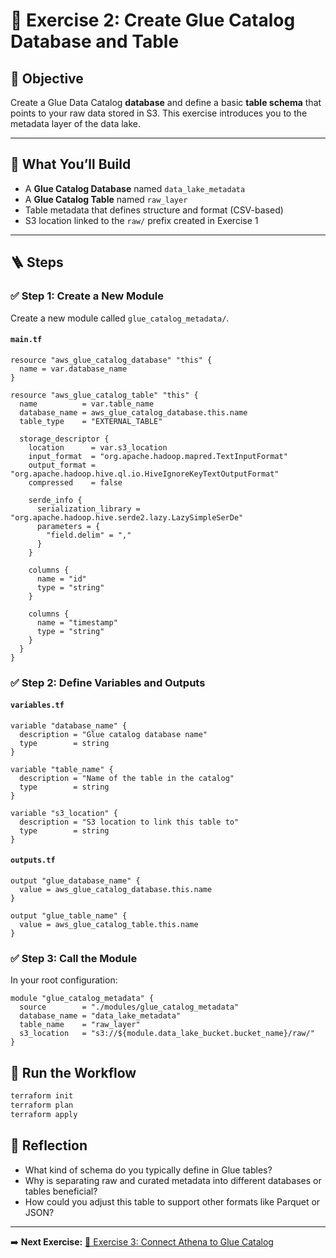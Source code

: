 # 🧩 Exercise 2: Create Glue Catalog Database and Table

## 🎯 Objective

Create a Glue Data Catalog **database** and define a basic **table schema** that points to your raw data stored in S3. This exercise introduces you to the metadata layer of the data lake.

---

## 🧱 What You’ll Build

- A **Glue Catalog Database** named `data_lake_metadata`
- A **Glue Catalog Table** named `raw_layer`
- Table metadata that defines structure and format (CSV-based)
- S3 location linked to the `raw/` prefix created in Exercise 1

---

## 🪜 Steps

### ✅ Step 1: Create a New Module

Create a new module called `glue_catalog_metadata/`.

#### `main.tf`

```hcl
resource "aws_glue_catalog_database" "this" {
  name = var.database_name
}

resource "aws_glue_catalog_table" "this" {
  name          = var.table_name
  database_name = aws_glue_catalog_database.this.name
  table_type    = "EXTERNAL_TABLE"

  storage_descriptor {
    location      = var.s3_location
    input_format  = "org.apache.hadoop.mapred.TextInputFormat"
    output_format = "org.apache.hadoop.hive.ql.io.HiveIgnoreKeyTextOutputFormat"
    compressed    = false

    serde_info {
      serialization_library = "org.apache.hadoop.hive.serde2.lazy.LazySimpleSerDe"
      parameters = {
        "field.delim" = ","
      }
    }

    columns {
      name = "id"
      type = "string"
    }

    columns {
      name = "timestamp"
      type = "string"
    }
  }
}
```

### ✅ Step 2: Define Variables and Outputs

#### `variables.tf`

```hcl
variable "database_name" {
  description = "Glue catalog database name"
  type        = string
}

variable "table_name" {
  description = "Name of the table in the catalog"
  type        = string
}

variable "s3_location" {
  description = "S3 location to link this table to"
  type        = string
}
```

#### `outputs.tf`

```hcl
output "glue_database_name" {
  value = aws_glue_catalog_database.this.name
}

output "glue_table_name" {
  value = aws_glue_catalog_table.this.name
}
```

### ✅ Step 3: Call the Module

In your root configuration:

```hcl
module "glue_catalog_metadata" {
  source        = "./modules/glue_catalog_metadata"
  database_name = "data_lake_metadata"
  table_name    = "raw_layer"
  s3_location   = "s3://${module.data_lake_bucket.bucket_name}/raw/"
}
```

## 🔁 Run the Workflow

```bash
terraform init
terraform plan
terraform apply
```

## 🧠 Reflection
- What kind of schema do you typically define in Glue tables?
- Why is separating raw and curated metadata into different databases or tables beneficial?
- How could you adjust this table to support other formats like Parquet or JSON?

---

➡️ **Next Exercise:** [🧪 Exercise 3: Connect Athena to Glue Catalog](./exercise-3.md)